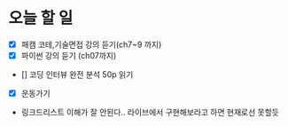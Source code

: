 # 오늘 할 일

- [x] 패캠 코테,기술면접 강의 듣기(ch7~9 까지)
- [x] 파이썬 강의 듣기 (ch07까지)
- [] 코딩 인터뷰 완전 분석 50p 읽기
- [x] 운동가기

- 링크드리스트 이해가 잘 안된다.. 라이브에서 구현해보라고 하면 현재로선 못할듯 
